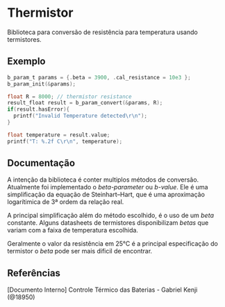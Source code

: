 # Thermistor

Biblioteca para conversão de resistência para temperatura usando termistores.

## Exemplo
```c
b_param_t params = {.beta = 3900, .cal_resistance = 10e3 };
b_param_init(&params);

float R = 8000; // thermistor resistance
result_float result = b_param_convert(&params, R);
if(result.hasError){
  printf("Invalid Temperature detected\r\n");
}

float temperature = result.value;
printf("T: %.2f C\r\n", temperature);
```

## Documentação

A intenção da biblioteca é conter multiplos métodos de conversão. 
Atualmente foi implementado o _beta-parameter_ ou _b-value_. Ele é uma simplificação
da equação de Steinhart–Hart, que é uma aproximação logarítimica de 3ª ordem da 
relação real. 

A principal simplificação além do método escolhido, é o uso de um _beta_ constante.
Alguns datasheets de termistores disponibilizam _betas_ que variam com a faixa
de temperatura escolhida. 

Geralmente o valor da resistência em 25°C é a principal especificação do termistor
o _beta_ pode ser mais dificil de encontrar.

## Referências

[Documento Interno] Controle Térmico das Baterias - Gabriel Kenji (@18950)
